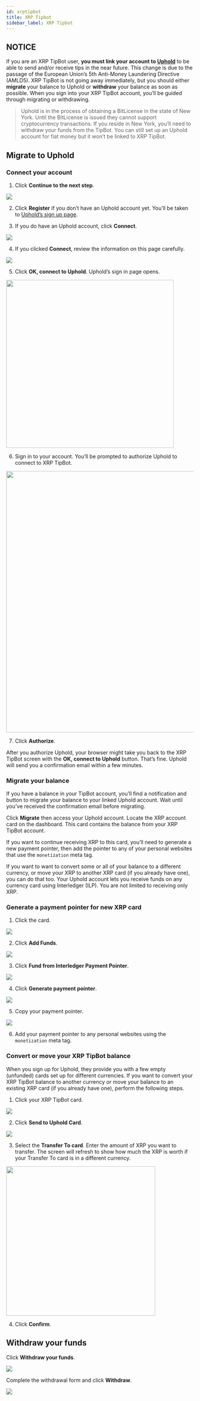 ```yaml
---
id: xrptipbot
title: XRP Tipbot
sidebar_label: XRP Tipbot
---
```


## NOTICE

If you are an XRP TipBot user, **you must link your account to [Uphold](./uphold)** to be able to send and/or receive tips in the near future. This change is due to the passage of the European Union’s 5th Anti-Money Laundering Directive (AMLD5). XRP TipBot is not going away immediately, but you should either **migrate** your balance to Uphold or **withdraw** your balance as soon as possible. When you sign into your XRP TipBot account, you’ll be guided through migrating or withdrawing.

> Uphold is in the process of obtaining a BitLicense in the state of New York. Until the BitLicense is issued they cannot support cryptocurrency transactions. If you reside in New York, you’ll need to withdraw your funds from the TipBot. You can still set up an Uphold account for fiat money but it won’t be linked to XRP TipBot.

## Migrate to Uphold

### Connect your account

1. Click **Continue to the next step**.

![](assets/xrpmigration/xrpMigration01.png)

2. Click **Register** if you don’t have an Uphold account yet. You’ll be taken to [Uphold’s sign up page](https://uphold.com/signup).

3. If you do have an Uphold account, click **Connect**.

![](assets/xrpmigration/xrpMigration03.png)

4. If you clicked **Connect**, review the information on this page carefully.

![](assets/xrpmigration/xrpMigration04.png)

5. Click **OK, connect to Uphold**. Uphold’s sign in page opens.

<img src="assets/xrpmigration/xrpMigration05.png" height="450">

6. Sign in to your account. You’ll be prompted to authorize Uphold to connect to XRP TipBot.

<img src="assets/xrpmigration/xrpMigration06.png" height="700">

7. Click **Authorize**.

After you authorize Uphold, your browser might take you back to the XRP TipBot screen with the **OK, connect to Uphold** button. That’s fine. Uphold will send you a confirmation email within a few minutes.

### Migrate your balance

If you have a balance in your TipBot account, you’ll find a notification and button to migrate your balance to your linked Uphold account. Wait until you’ve received the confirmation email before migrating.

Click **Migrate** then access your Uphold account. Locate the XRP account card on the dashboard. This card contains the balance from your XRP TipBot account.

If you want to continue receiving XRP to this card, you’ll need to generate a new payment pointer, then add the pointer to any of your personal websites that use the `monetization` meta tag.

If you want to want to convert some or all of your balance to a different currency, or move your XRP to another XRP card (if you already have one), you can do that too. Your Uphold account lets you receive funds on any currency card using Interledger (ILP). You are not limited to receiving only XRP.

### Generate a payment pointer for new XRP card

1. Click the card.

![](assets/xrpmigration/xrpMigration07.png)

2. Click **Add Funds**.

![](assets/xrpmigration/xrpMigration08.png)

3. Click **Fund from Interledger Payment Pointer**.

![](assets/xrpmigration/xrpMigration09.png)

4. Click **Generate payment pointer**.

![](assets/xrpmigration/xrpMigration10.png)

5. Copy your payment pointer.

![](assets/xrpmigration/xrpMigration11.png)

6. Add your payment pointer to any personal websites using the `monetization` meta tag.

### Convert or move your XRP TipBot balance

When you sign up for Uphold, they provide you with a few empty (unfunded) cards set up for different currencies. If you want to convert your XRP TipBot balance to another currency or move your balance to an existing XRP card (if you already have one), perform the following steps.

1. Click your XRP TipBot card.

![](assets/xrpmigration/xrpMigration07.png)

2. Click **Send to Uphold Card**.

![](assets/xrpmigration/xrpMigration12.png)

3. Select the **Transfer To card**. Enter the amount of XRP you want to transfer. The screen will refresh to show how much the XRP is worth if your Transfer To card is in a different currency.

<img src="assets/xrpmigration/xrpMigration13.png" height="400">

4. Click **Confirm**.

## Withdraw your funds

Click **Withdraw your funds**.

![](assets/xrpmigration/xrpMigration01.png)

Complete the withdrawal form and click **Withdraw**.

![](assets/xrpmigration/xrpMigration02.png)
